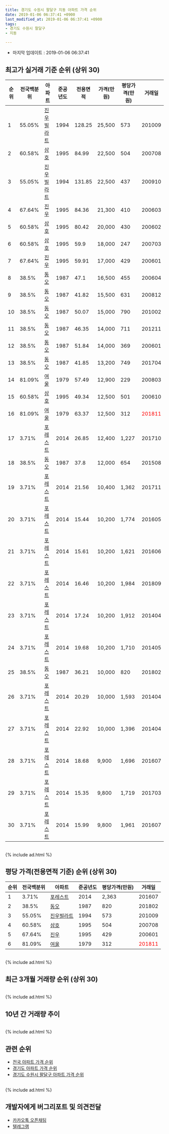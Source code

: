 ```yaml
---
title: 경기도 수원시 팔달구 지동 아파트 가격 순위
date: 2019-01-06 06:37:41 +0900
last_modified_at: 2019-01-06 06:37:41 +0900
tags:
- 경기도 수원시 팔달구
- 지동

---
```


* 마지막 업데이트 : 2019-01-06 06:37:41

## 최고가 실거래 기준 순위 (상위 30)


|순위|전국백분위|아파트|준공년도|전용면적|가격(만원)|평당가격(만원)|거래일|
|---|---|---|---|---|---|---|---|
|1|55.05%|[진우빌라트](https://search.naver.com/search.naver?query=%EA%B2%BD%EA%B8%B0%EB%8F%84+%EC%88%98%EC%9B%90%EC%8B%9C+%ED%8C%94%EB%8B%AC%EA%B5%AC+%EC%A7%80%EB%8F%99+%EC%A7%84%EC%9A%B0%EB%B9%8C%EB%9D%BC%ED%8A%B8)|1994|128.25|25,500|573|201009|
|2|60.58%|[삼호](https://search.naver.com/search.naver?query=%EA%B2%BD%EA%B8%B0%EB%8F%84+%EC%88%98%EC%9B%90%EC%8B%9C+%ED%8C%94%EB%8B%AC%EA%B5%AC+%EC%A7%80%EB%8F%99+%EC%82%BC%ED%98%B8)|1995|84.99|22,500|504|200708|
|3|55.05%|[진우빌라트](https://search.naver.com/search.naver?query=%EA%B2%BD%EA%B8%B0%EB%8F%84+%EC%88%98%EC%9B%90%EC%8B%9C+%ED%8C%94%EB%8B%AC%EA%B5%AC+%EC%A7%80%EB%8F%99+%EC%A7%84%EC%9A%B0%EB%B9%8C%EB%9D%BC%ED%8A%B8)|1994|131.85|22,500|437|200910|
|4|67.64%|[진우](https://search.naver.com/search.naver?query=%EA%B2%BD%EA%B8%B0%EB%8F%84+%EC%88%98%EC%9B%90%EC%8B%9C+%ED%8C%94%EB%8B%AC%EA%B5%AC+%EC%A7%80%EB%8F%99+%EC%A7%84%EC%9A%B0)|1995|84.36|21,300|410|200603|
|5|60.58%|[삼호](https://search.naver.com/search.naver?query=%EA%B2%BD%EA%B8%B0%EB%8F%84+%EC%88%98%EC%9B%90%EC%8B%9C+%ED%8C%94%EB%8B%AC%EA%B5%AC+%EC%A7%80%EB%8F%99+%EC%82%BC%ED%98%B8)|1995|80.42|20,000|430|200602|
|6|60.58%|[삼호](https://search.naver.com/search.naver?query=%EA%B2%BD%EA%B8%B0%EB%8F%84+%EC%88%98%EC%9B%90%EC%8B%9C+%ED%8C%94%EB%8B%AC%EA%B5%AC+%EC%A7%80%EB%8F%99+%EC%82%BC%ED%98%B8)|1995|59.9|18,000|247|200703|
|7|67.64%|[진우](https://search.naver.com/search.naver?query=%EA%B2%BD%EA%B8%B0%EB%8F%84+%EC%88%98%EC%9B%90%EC%8B%9C+%ED%8C%94%EB%8B%AC%EA%B5%AC+%EC%A7%80%EB%8F%99+%EC%A7%84%EC%9A%B0)|1995|59.91|17,000|429|200601|
|8|38.5%|[동오](https://search.naver.com/search.naver?query=%EA%B2%BD%EA%B8%B0%EB%8F%84+%EC%88%98%EC%9B%90%EC%8B%9C+%ED%8C%94%EB%8B%AC%EA%B5%AC+%EC%A7%80%EB%8F%99+%EB%8F%99%EC%98%A4)|1987|47.1|16,500|455|200604|
|9|38.5%|[동오](https://search.naver.com/search.naver?query=%EA%B2%BD%EA%B8%B0%EB%8F%84+%EC%88%98%EC%9B%90%EC%8B%9C+%ED%8C%94%EB%8B%AC%EA%B5%AC+%EC%A7%80%EB%8F%99+%EB%8F%99%EC%98%A4)|1987|41.82|15,500|631|200812|
|10|38.5%|[동오](https://search.naver.com/search.naver?query=%EA%B2%BD%EA%B8%B0%EB%8F%84+%EC%88%98%EC%9B%90%EC%8B%9C+%ED%8C%94%EB%8B%AC%EA%B5%AC+%EC%A7%80%EB%8F%99+%EB%8F%99%EC%98%A4)|1987|50.07|15,000|790|201002|
|11|38.5%|[동오](https://search.naver.com/search.naver?query=%EA%B2%BD%EA%B8%B0%EB%8F%84+%EC%88%98%EC%9B%90%EC%8B%9C+%ED%8C%94%EB%8B%AC%EA%B5%AC+%EC%A7%80%EB%8F%99+%EB%8F%99%EC%98%A4)|1987|46.35|14,000|711|201211|
|12|38.5%|[동오](https://search.naver.com/search.naver?query=%EA%B2%BD%EA%B8%B0%EB%8F%84+%EC%88%98%EC%9B%90%EC%8B%9C+%ED%8C%94%EB%8B%AC%EA%B5%AC+%EC%A7%80%EB%8F%99+%EB%8F%99%EC%98%A4)|1987|51.84|14,000|369|200601|
|13|38.5%|[동오](https://search.naver.com/search.naver?query=%EA%B2%BD%EA%B8%B0%EB%8F%84+%EC%88%98%EC%9B%90%EC%8B%9C+%ED%8C%94%EB%8B%AC%EA%B5%AC+%EC%A7%80%EB%8F%99+%EB%8F%99%EC%98%A4)|1987|41.85|13,200|749|201704|
|14|81.09%|[여울](https://search.naver.com/search.naver?query=%EA%B2%BD%EA%B8%B0%EB%8F%84+%EC%88%98%EC%9B%90%EC%8B%9C+%ED%8C%94%EB%8B%AC%EA%B5%AC+%EC%A7%80%EB%8F%99+%EC%97%AC%EC%9A%B8)|1979|57.49|12,900|229|200803|
|15|60.58%|[삼호](https://search.naver.com/search.naver?query=%EA%B2%BD%EA%B8%B0%EB%8F%84+%EC%88%98%EC%9B%90%EC%8B%9C+%ED%8C%94%EB%8B%AC%EA%B5%AC+%EC%A7%80%EB%8F%99+%EC%82%BC%ED%98%B8)|1995|49.34|12,500|501|200610|
|16|81.09%|[여울](https://search.naver.com/search.naver?query=%EA%B2%BD%EA%B8%B0%EB%8F%84+%EC%88%98%EC%9B%90%EC%8B%9C+%ED%8C%94%EB%8B%AC%EA%B5%AC+%EC%A7%80%EB%8F%99+%EC%97%AC%EC%9A%B8)|1979|63.37|12,500|312|<span style="color:red">201811</span>|
|17|3.71%|[포레스트](https://search.naver.com/search.naver?query=%EA%B2%BD%EA%B8%B0%EB%8F%84+%EC%88%98%EC%9B%90%EC%8B%9C+%ED%8C%94%EB%8B%AC%EA%B5%AC+%EC%A7%80%EB%8F%99+%ED%8F%AC%EB%A0%88%EC%8A%A4%ED%8A%B8)|2014|26.85|12,400|1,227|201710|
|18|38.5%|[동오](https://search.naver.com/search.naver?query=%EA%B2%BD%EA%B8%B0%EB%8F%84+%EC%88%98%EC%9B%90%EC%8B%9C+%ED%8C%94%EB%8B%AC%EA%B5%AC+%EC%A7%80%EB%8F%99+%EB%8F%99%EC%98%A4)|1987|37.8|12,000|654|201508|
|19|3.71%|[포레스트](https://search.naver.com/search.naver?query=%EA%B2%BD%EA%B8%B0%EB%8F%84+%EC%88%98%EC%9B%90%EC%8B%9C+%ED%8C%94%EB%8B%AC%EA%B5%AC+%EC%A7%80%EB%8F%99+%ED%8F%AC%EB%A0%88%EC%8A%A4%ED%8A%B8)|2014|21.56|10,400|1,362|201711|
|20|3.71%|[포레스트](https://search.naver.com/search.naver?query=%EA%B2%BD%EA%B8%B0%EB%8F%84+%EC%88%98%EC%9B%90%EC%8B%9C+%ED%8C%94%EB%8B%AC%EA%B5%AC+%EC%A7%80%EB%8F%99+%ED%8F%AC%EB%A0%88%EC%8A%A4%ED%8A%B8)|2014|15.44|10,200|1,774|201605|
|21|3.71%|[포레스트](https://search.naver.com/search.naver?query=%EA%B2%BD%EA%B8%B0%EB%8F%84+%EC%88%98%EC%9B%90%EC%8B%9C+%ED%8C%94%EB%8B%AC%EA%B5%AC+%EC%A7%80%EB%8F%99+%ED%8F%AC%EB%A0%88%EC%8A%A4%ED%8A%B8)|2014|15.61|10,200|1,621|201606|
|22|3.71%|[포레스트](https://search.naver.com/search.naver?query=%EA%B2%BD%EA%B8%B0%EB%8F%84+%EC%88%98%EC%9B%90%EC%8B%9C+%ED%8C%94%EB%8B%AC%EA%B5%AC+%EC%A7%80%EB%8F%99+%ED%8F%AC%EB%A0%88%EC%8A%A4%ED%8A%B8)|2014|16.46|10,200|1,984|201809|
|23|3.71%|[포레스트](https://search.naver.com/search.naver?query=%EA%B2%BD%EA%B8%B0%EB%8F%84+%EC%88%98%EC%9B%90%EC%8B%9C+%ED%8C%94%EB%8B%AC%EA%B5%AC+%EC%A7%80%EB%8F%99+%ED%8F%AC%EB%A0%88%EC%8A%A4%ED%8A%B8)|2014|17.24|10,200|1,912|201404|
|24|3.71%|[포레스트](https://search.naver.com/search.naver?query=%EA%B2%BD%EA%B8%B0%EB%8F%84+%EC%88%98%EC%9B%90%EC%8B%9C+%ED%8C%94%EB%8B%AC%EA%B5%AC+%EC%A7%80%EB%8F%99+%ED%8F%AC%EB%A0%88%EC%8A%A4%ED%8A%B8)|2014|19.68|10,200|1,710|201405|
|25|38.5%|[동오](https://search.naver.com/search.naver?query=%EA%B2%BD%EA%B8%B0%EB%8F%84+%EC%88%98%EC%9B%90%EC%8B%9C+%ED%8C%94%EB%8B%AC%EA%B5%AC+%EC%A7%80%EB%8F%99+%EB%8F%99%EC%98%A4)|1987|36.21|10,000|820|201802|
|26|3.71%|[포레스트](https://search.naver.com/search.naver?query=%EA%B2%BD%EA%B8%B0%EB%8F%84+%EC%88%98%EC%9B%90%EC%8B%9C+%ED%8C%94%EB%8B%AC%EA%B5%AC+%EC%A7%80%EB%8F%99+%ED%8F%AC%EB%A0%88%EC%8A%A4%ED%8A%B8)|2014|20.29|10,000|1,593|201404|
|27|3.71%|[포레스트](https://search.naver.com/search.naver?query=%EA%B2%BD%EA%B8%B0%EB%8F%84+%EC%88%98%EC%9B%90%EC%8B%9C+%ED%8C%94%EB%8B%AC%EA%B5%AC+%EC%A7%80%EB%8F%99+%ED%8F%AC%EB%A0%88%EC%8A%A4%ED%8A%B8)|2014|22.92|10,000|1,396|201404|
|28|3.71%|[포레스트](https://search.naver.com/search.naver?query=%EA%B2%BD%EA%B8%B0%EB%8F%84+%EC%88%98%EC%9B%90%EC%8B%9C+%ED%8C%94%EB%8B%AC%EA%B5%AC+%EC%A7%80%EB%8F%99+%ED%8F%AC%EB%A0%88%EC%8A%A4%ED%8A%B8)|2014|18.68|9,900|1,696|201607|
|29|3.71%|[포레스트](https://search.naver.com/search.naver?query=%EA%B2%BD%EA%B8%B0%EB%8F%84+%EC%88%98%EC%9B%90%EC%8B%9C+%ED%8C%94%EB%8B%AC%EA%B5%AC+%EC%A7%80%EB%8F%99+%ED%8F%AC%EB%A0%88%EC%8A%A4%ED%8A%B8)|2014|15.35|9,800|1,719|201703|
|30|3.71%|[포레스트](https://search.naver.com/search.naver?query=%EA%B2%BD%EA%B8%B0%EB%8F%84+%EC%88%98%EC%9B%90%EC%8B%9C+%ED%8C%94%EB%8B%AC%EA%B5%AC+%EC%A7%80%EB%8F%99+%ED%8F%AC%EB%A0%88%EC%8A%A4%ED%8A%B8)|2014|15.99|9,800|1,961|201607|


<br>
{% include ad.html %}
<br>

## 평당 가격(전용면적 기준) 순위 (상위 30)


|순위|전국백분위|아파트|준공년도|평당가격(만원)|거래일|
|---|---|---|---|---|---|
|1|3.71%|[포레스트](https://search.naver.com/search.naver?query=%EA%B2%BD%EA%B8%B0%EB%8F%84+%EC%88%98%EC%9B%90%EC%8B%9C+%ED%8C%94%EB%8B%AC%EA%B5%AC+%EC%A7%80%EB%8F%99+%ED%8F%AC%EB%A0%88%EC%8A%A4%ED%8A%B8)|2014|2,363|201607|
|2|38.5%|[동오](https://search.naver.com/search.naver?query=%EA%B2%BD%EA%B8%B0%EB%8F%84+%EC%88%98%EC%9B%90%EC%8B%9C+%ED%8C%94%EB%8B%AC%EA%B5%AC+%EC%A7%80%EB%8F%99+%EB%8F%99%EC%98%A4)|1987|820|201802|
|3|55.05%|[진우빌라트](https://search.naver.com/search.naver?query=%EA%B2%BD%EA%B8%B0%EB%8F%84+%EC%88%98%EC%9B%90%EC%8B%9C+%ED%8C%94%EB%8B%AC%EA%B5%AC+%EC%A7%80%EB%8F%99+%EC%A7%84%EC%9A%B0%EB%B9%8C%EB%9D%BC%ED%8A%B8)|1994|573|201009|
|4|60.58%|[삼호](https://search.naver.com/search.naver?query=%EA%B2%BD%EA%B8%B0%EB%8F%84+%EC%88%98%EC%9B%90%EC%8B%9C+%ED%8C%94%EB%8B%AC%EA%B5%AC+%EC%A7%80%EB%8F%99+%EC%82%BC%ED%98%B8)|1995|504|200708|
|5|67.64%|[진우](https://search.naver.com/search.naver?query=%EA%B2%BD%EA%B8%B0%EB%8F%84+%EC%88%98%EC%9B%90%EC%8B%9C+%ED%8C%94%EB%8B%AC%EA%B5%AC+%EC%A7%80%EB%8F%99+%EC%A7%84%EC%9A%B0)|1995|429|200601|
|6|81.09%|[여울](https://search.naver.com/search.naver?query=%EA%B2%BD%EA%B8%B0%EB%8F%84+%EC%88%98%EC%9B%90%EC%8B%9C+%ED%8C%94%EB%8B%AC%EA%B5%AC+%EC%A7%80%EB%8F%99+%EC%97%AC%EC%9A%B8)|1979|312|<span style="color:red">201811</span>|


<br>
{% include ad.html %}
<br>

## 최근 3개월 거래량 순위 (상위 30)


<div style="width:100%;">
    <canvas id="deal_count_ranking" height="250"></canvas>
</div>


<script>
new Chart(document.getElementById("deal_count_ranking"), {
    type: 'horizontalBar',
    data: {
        labels: ['동오', '여울'],
        datasets: [{
            label: '실거래 수',
            data: [4, 1],
            borderColor: "rgba(255, 0, 128, 1)",
            backgroundColor: "rgba(255, 0, 128, 0.5)",
            fill: false,
        }]
    },
    options: {
        responsive: true,
        title: {
            display: true,
            text: '최근 3개월 거래량 순위'
        },
        tooltips: {
            mode: 'index',
            intersect: false,
            callbacks: {
                title: function(tooltipItems, data) {
                    return "실거래 수:";
                },
                label: function(tooltipItem, data) {
                    return data.labels[tooltipItem.index] + ": " + tooltipItem.xLabel;
                }
            }
        },
        hover: {
            mode: 'nearest',
            intersect: true
        },
        scales: {
            xAxes: [{
                display: true,
                scaleLabel: {
                    display: true,
                    labelString: '실거래 수'
                },
                ticks: {
                    suggestedMin: 0,
                }
            }],
            yAxes: [{
                display: true,
                ticks: {
                    autoSkip: false,
                    callback: function(value, index, values) {
                        if (value.length > 15)
                            return value.substr(0, 13) + "...";
                        else
                            return value;
                    }
                },
                scaleLabel: {
                    display: false,
                }
            }]
        }
    }
});

</script>


<br>
{% include ad.html %}
<br>

## 10년 간 거래량 추이


<div style="width:100%;">
    <canvas id="deal_progress" height="250"></canvas>
</div>

<script>
new Chart(document.getElementById("deal_progress"), {
    type: 'line',
    data: {
        labels: ['200901','200902','200903','200904','200905','200906','200907','200908','200909','200910','200911','200912','201001','201002','201003','201004','201005','201006','201007','201008','201009','201010','201011','201012','201101','201102','201103','201104','201105','201106','201107','201108','201109','201110','201111','201112','201201','201202','201203','201204','201205','201206','201207','201208','201209','201210','201211','201212','201301','201302','201303','201304','201305','201306','201307','201308','201309','201310','201311','201312','201401','201402','201403','201404','201405','201406','201407','201408','201409','201410','201411','201412','201501','201502','201503','201504','201505','201506','201507','201508','201509','201510','201511','201512','201601','201602','201603','201604','201605','201606','201607','201608','201609','201610','201611','201612','201701','201702','201703','201704','201705','201706','201707','201708','201709','201710','201711','201712','201801','201802','201803','201804','201805','201806','201807','201808','201809','201810','201811','201812','201901'],
        datasets: [{
            label: '실거래 수',
            pointRadius: 1,
            data: [1, 0, 0, 4, 1, 1, 0, 1, 0, 3, 0, 1, 2, 2, 4, 0, 0, 0, 4, 1, 2, 0, 3, 3, 1, 3, 3, 0, 3, 0, 2, 2, 1, 1, 0, 2, 0, 2, 1, 1, 0, 1, 0, 1, 1, 1, 3, 0, 2, 1, 0, 0, 0, 1, 0, 0, 1, 0, 3, 0, 1, 0, 2, 11, 15, 7, 5, 3, 0, 1, 2, 1, 2, 2, 7, 9, 8, 2, 0, 2, 1, 1, 0, 0, 1, 1, 0, 4, 5, 8, 22, 3, 4, 7, 2, 0, 2, 0, 2, 4, 4, 2, 2, 2, 2, 2, 2, 1, 0, 4, 4, 3, 1, 2, 2, 1, 2, 6, 4, 1, 0],
            borderColor: "rgba(255, 201, 14, 1)",
            backgroundColor: "rgba(255, 201, 14, 0.5)",
            fill: true,
        }]
    },
    options: {
        responsive: true,
        title: {
            display: true,
            text: '10년간 거래량 추이'
        },
        tooltips: {
            mode: 'index',
            intersect: false,
        },
        hover: {
            mode: 'nearest',
            intersect: true
        },
        scales: {
            xAxes: [{
                display: true,
                scaleLabel: {
                    display: true,
                    labelString: '년/월'
                }
            }],
            yAxes: [{
                display: true,
                ticks: {
                    suggestedMin: 0,
                },
                scaleLabel: {
                    display: true,
                    labelString: '실거래 수'
                }
            }]
        }
    }
});

</script>


<br>
{% include ad.html %}
<br>

## 관련 순위

- [전국 아파트 가격 순위](https://inasie.github.io/apt-ranking/전국)
- [경기도 아파트 가격 순위](https://inasie.github.io/apt-ranking/경기도)
- [경기도 수원시 팔달구 아파트 가격 순위](https://inasie.github.io/apt-ranking/경기도-수원시-팔달구)


<br>
{% include ad.html %}
<br>

## 개발자에게 버그리포트 및 의견전달

- [카카오톡 오픈채팅](https://open.kakao.com/o/gLJUAP4)
- [텔레그램](https://t.me/inasie)

